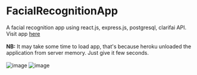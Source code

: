 # FacialRecognitionApp
A facial recognition app using react.js, express.js, postgresql, clarifai API.<br>
Visit app [here](https://az-facialreco.herokuapp.com/)<br><br>
**NB:** It may take some time to load app, that's because heroku unloaded the application from server memory. Just give it few seconds.
<br><br>
![image](https://i.imgur.com/5VTn9Qj.jpg)
![image](https://i.imgur.com/0hsGhuu.jpg)
